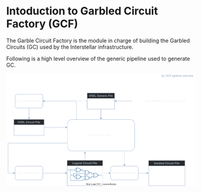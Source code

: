# Intoduction to Garbled Circuit Factory (GCF)

The Garble Circuit Factory is the module in charge of building the Garbled Circuits (GC) used by the Interstellar infrastructure.

Following is a high level overview of the generic pipeline used to generate GC.



![PIPELINEHL](./fig/GCF_pipeline.BW.svg)



